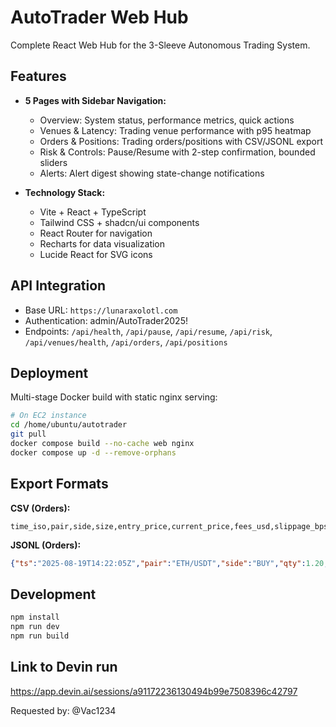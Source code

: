 # AutoTrader Web Hub

Complete React Web Hub for the 3-Sleeve Autonomous Trading System.

## Features

- **5 Pages with Sidebar Navigation:**
  - Overview: System status, performance metrics, quick actions
  - Venues & Latency: Trading venue performance with p95 heatmap
  - Orders & Positions: Trading orders/positions with CSV/JSONL export
  - Risk & Controls: Pause/Resume with 2-step confirmation, bounded sliders
  - Alerts: Alert digest showing state-change notifications

- **Technology Stack:**
  - Vite + React + TypeScript
  - Tailwind CSS + shadcn/ui components
  - React Router for navigation
  - Recharts for data visualization
  - Lucide React for SVG icons

## API Integration

- Base URL: `https://lunaraxolotl.com`
- Authentication: admin/AutoTrader2025!
- Endpoints: `/api/health`, `/api/pause`, `/api/resume`, `/api/risk`, `/api/venues/health`, `/api/orders`, `/api/positions`

## Deployment

Multi-stage Docker build with static nginx serving:

```bash
# On EC2 instance
cd /home/ubuntu/autotrader
git pull
docker compose build --no-cache web nginx
docker compose up -d --remove-orphans
```

## Export Formats

**CSV (Orders):**
```
time_iso,pair,side,size,entry_price,current_price,fees_usd,slippage_bps,latency_ms,venue,pnl_realized_usd,order_id,trade_id
```

**JSONL (Orders):**
```json
{"ts":"2025-08-19T14:22:05Z","pair":"ETH/USDT","side":"BUY","qty":1.20,"price":1987.50,"notional_usd":2385.00,"fee_usd":2.38,"slippage_bps":3.2,"latency_ms":287,"venue":"Binance","pnl_realized_usd":-5.20,"order_id":"o_9q3g5","trade_id":"t_44b1a"}
```

## Development

```bash
npm install
npm run dev
npm run build
```

## Link to Devin run
https://app.devin.ai/sessions/a91172236130494b99e7508396c42797

Requested by: @Vac1234
